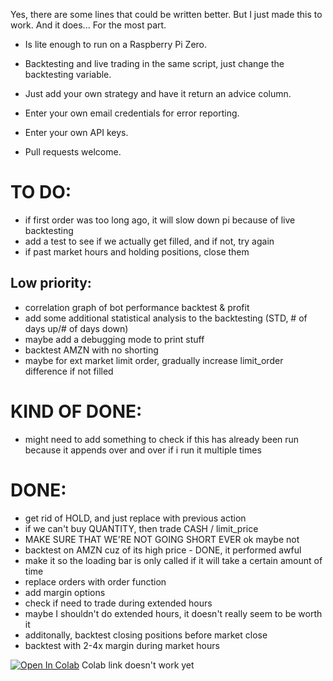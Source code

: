 Yes, there are some lines that could be written better. But I just made this to work. And it does... For the most part.

- Is lite enough to run on a Raspberry Pi Zero.

- Backtesting and live trading in the same script, just change the backtesting variable.

- Just add your own strategy and have it return an advice column.

- Enter your own email credentials for error reporting.

- Enter your own API keys.

- Pull requests welcome.


# TO DO:
- if first order was too long ago, it will slow down pi because of live backtesting
- add a test to see if we actually get filled, and if not, try again
- if past market hours and holding positions, close them

## Low priority:
- correlation graph of bot performance backtest & profit
- add some additional statistical analysis to the backtesting (STD, # of days up/# of days down)
- maybe add a debugging mode to print stuff
- backtest AMZN with no shorting
- maybe for ext market limit order, gradually increase limit_order difference if not filled
 
# KIND OF DONE:
- might need to add something to check if this has already been run because it appends over and over if i run it multiple times
 
# DONE:
- get rid of HOLD, and just replace with previous action
- if we can't buy QUANTITY, then trade CASH / limit_price
- MAKE SURE THAT WE'RE NOT GOING SHORT EVER ok maybe not
- backtest on AMZN cuz of its high price - DONE, it performed awful
- make it so the loading bar is only called if it will take a certain amount of time
- replace orders with order function
- add margin options
- check if need to trade during extended hours
- maybe I shouldn't do extended hours, it doesn't really seem to be worth it
- additonally, backtest closing positions before market close
- backtest with 2-4x margin during market hours


[![Open In Colab](https://colab.research.google.com/assets/colab-badge.svg)]()
Colab link doesn't work yet
